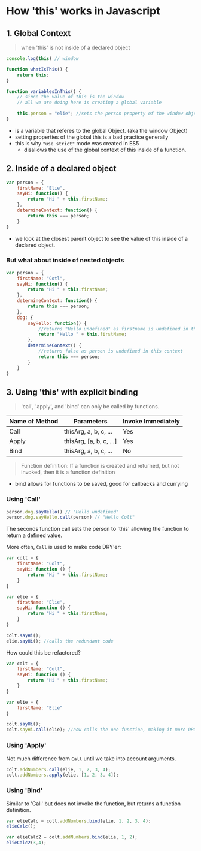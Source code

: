 # How 'this' works in Javascript

## 1. Global Context

> when 'this' is not inside of a declared object

```js
console.log(this) // window

function whatIsThis() {
    return this;
}

function variablesInThis() {
    // since the value of this is the window
    // all we are doing here is creating a global variable

    this.person = "elie"; //sets the person property of the window object
}
```

- is a variable that referes to the global Object. (aka the window Object)
- setting properties of the global this is a bad practice generally
- this is why `"use strict"` mode was created in ES5
  - disallows the use of the global context of this inside of a function.

## 2. Inside of a declared object

```js
var person = {
    firstName: "Elie",
    sayHi: function() {
        return "Hi " + this.firstName;
    },
    determineContext: function() {
        return this === person;
    }
}
```

- we look at the closest parent object to see the value of this inside of a declared object.

### But what about inside of nested objects

```js
var person = {
    firstName: "Cotl",
    sayHi: function() {
        return "Hi " + this.firstName;
    },
    determineContext: function() {
        return this === person;
    },
    dog: {
        sayHello: function() {
            //returns "Hello undefined" as firstname is undefined in this context
            return "Hello " + this.firstName;
        },
        determineContext() {
            //returns false as person is undefined in this context
            return this === person;
        }
    }
}
```

## 3. Using 'this' with explicit binding

> 'call', 'apply', and 'bind' can only be called by functions.

| Name of Method | Parameters | Invoke Immediately |
|----------------|------------|--------------------|
| Call | thisArg, a, b, c, ... | Yes |
| Apply | thisArg, [a, b, c, ...] | Yes |
| Bind | thisArg, a, b, c, ... | No |

> Function definition:
> If a function is created and returned, but not invoked, then it is a function definition

- bind allows for functions to be saved, good for callbacks and currying

### Using 'Call'

```js
person.dog.sayHello() // "Hello undefined"
person.dog.sayHello.call(person) // "Hello Colt"
```

The seconds function call sets the person to 'this' allowing the function to return a defined value.

More often, `Call` is used to make code DRY'er:

```js
var colt = {
    firstName: "Colt",
    sayHi: function () {
        return "Hi " + this.firstName;
    }
}

var elie = {
    firstName: "Elie",
    sayHi: function () {
        return "Hi " + this.firstName;
    }
}

colt.sayHi();
elie.sayHi(); //calls the redundant code
```

How could this be refactored?

```js
var colt = {
    firstName: "Colt",
    sayHi: function () {
        return "Hi " + this.firstName;
    }
}

var elie = {
    firstName: "Elie"
}

colt.sayHi();
colt.sayHi.call(elie); //now calls the one function, making it more DRY
```

### Using 'Apply'

Not much difference from `Call` until we take into account arguments.

```js
colt.addNumbers.call(elie, 1, 2, 3, 4);
colt.addNumbers.apply(elie, [1, 2, 3, 4]);
```

### Using 'Bind'

Similar to 'Call' but does not invoke the function, but returns a function definition.

```js
var elieCalc = colt.addNumbers.bind(elie, 1, 2, 3, 4);
elieCalc();

var elieCalc2 = colt.addNumbers.bind(elie, 1, 2);
elieCalc2(3,4);
```